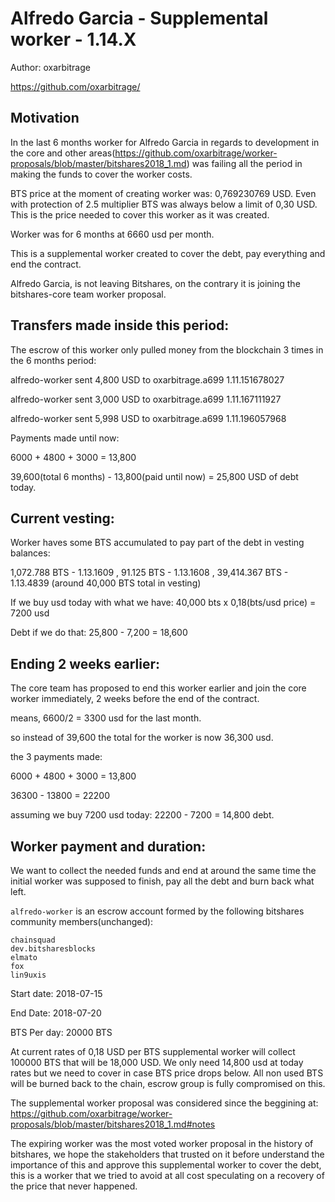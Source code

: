 # Alfredo Garcia - Supplemental worker - 1.14.X

Author: oxarbitrage

https://github.com/oxarbitrage/

## Motivation

In the last 6 months worker for Alfredo Garcia in regards to development in the core and other areas(https://github.com/oxarbitrage/worker-proposals/blob/master/bitshares2018_1.md) was failing all the period in making the funds to cover the worker costs.

BTS price at the moment of creating worker was: 0,769230769 USD. Even with protection of 2.5 multiplier BTS was always below a limit of 0,30 USD. This is the price needed to cover this worker as it was created.

Worker was for 6 months at 6660 usd per month. 

This is a supplemental worker created to cover the debt, pay everything and end the contract. 

Alfredo Garcia, is not leaving Bitshares, on the contrary it is joining the bitshares-core team worker proposal.

## Transfers made inside this period:

The escrow of this worker only pulled money from the blockchain 3 times in the 6 months period:

alfredo-worker sent 4,800 USD to oxarbitrage.a699 1.11.151678027

alfredo-worker sent 3,000 USD to oxarbitrage.a699 1.11.167111927

alfredo-worker sent 5,998 USD to oxarbitrage.a699 1.11.196057968

Payments made until now:

6000 + 4800 + 3000 = 13,800

39,600(total 6 months) - 13,800(paid until now) = 25,800 USD of debt today.

## Current vesting:

Worker haves some BTS accumulated to pay part of the debt in vesting balances:

1,072.788 BTS - 1.13.1609 , 91.125 BTS - 1.13.1608 , 39,414.367 BTS - 1.13.4839 (around 40,000 BTS total in vesting)

If we buy usd today with what we have: 40,000 bts x 0,18(bts/usd price) = 7200 usd

Debt if we do that: 25,800 - 7,200 = 18,600

## Ending 2 weeks earlier:

The core team has proposed to end this worker earlier and join the core worker immediately, 2 weeks before the end of the contract.

means, 6600/2 = 3300 usd for the last month.

so instead of 39,600 the total for the worker is now 36,300 usd.

the 3 payments made:

6000 + 4800 + 3000 = 13,800

36300 - 13800 = 22200

assuming we buy 7200 usd today: 22200 - 7200 = 14,800 debt.

## Worker payment and duration:

We want to collect the needed funds and end at around the same time the initial worker was supposed to finish, pay all the debt and burn back what left.

`alfredo-worker` is an escrow account formed by the following bitshares community members(unchanged):
```
chainsquad
dev.bitsharesblocks
elmato
fox
lin9uxis
```
Start date: 2018-07-15

End Date: 2018-07-20

BTS Per day: 20000 BTS

At current rates of 0,18 USD per BTS supplemental worker will collect 100000 BTS that will be 18,000 USD. We only need 14,800 usd at today rates but we need to cover in case BTS price drops below.
All non used BTS will be burned back to the chain, escrow group is fully compromised on this.

The supplemental worker proposal was considered since the beggining at: https://github.com/oxarbitrage/worker-proposals/blob/master/bitshares2018_1.md#notes

The expiring worker was the most voted worker proposal in the history of bitshares, we hope the stakeholders that trusted on it  before understand the importance of this and approve this supplemental worker to cover the debt, this is a worker that we tried to avoid at all cost speculating on a recovery of the price that never happened.



